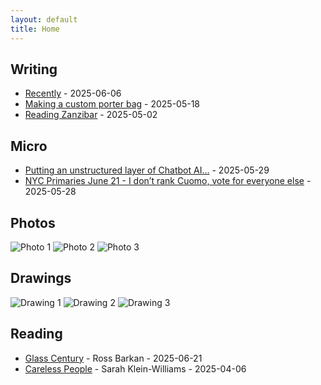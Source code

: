 ```yaml
---
layout: default
title: Home
---
```

<section class="section">
    <h1>Writing</h1>
    <ul>
        <li><a href="/writing/recently">Recently</a> - 2025-06-06</li>
        <li><a href="/writing/making-a-custom-porter-bag">Making a custom porter bag</a> - 2025-05-18</li>
        <li><a href="/writing/reading-zanzibar">Reading Zanzibar</a> - 2025-05-02</li>
    </ul>
</section>

<section class="section">
    <h1>Micro</h1>
    <ul>
        <li><a href="/micro/putting-an-unstructured-layer-of-chatbot-ai">Putting an unstructured layer of Chatbot AI...</a> - 2025-05-29</li>
        <li><a href="/micro/nyc-primaries-june-21">NYC Primaries June 21 - I don’t rank Cuomo, vote for everyone else</a> - 2025-05-28</li>
    </ul>
</section>

<section class="section">
    <h1>Photos</h1>
    <div class="photo-grid">
        <img src="/assets/images/photo1.jpg" alt="Photo 1">
        <img src="/assets/images/photo2.jpg" alt="Photo 2">
        <img src="/assets/images/photo3.jpg" alt="Photo 3">
    </div>
</section>

<section class="section">
    <h1>Drawings</h1>
    <div class="photo-grid">
        <img src="/assets/images/drawing1.jpg" alt="Drawing 1">
        <img src="/assets/images/drawing2.jpg" alt="Drawing 2">
        <img src="/assets/images/drawing3.jpg" alt="Drawing 3">
    </div>
</section>

<section class="section">
    <h1>Reading</h1>
    <ul>
        <li><a href="/reading/glass-century">Glass Century</a> - Ross Barkan - 2025-06-21</li>
        <li><a href="/reading/careless-people">Careless People</a> - Sarah Klein-Williams - 2025-04-06</li>
    </ul>
</section>